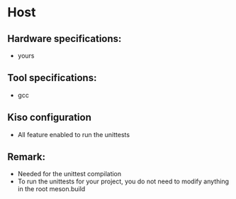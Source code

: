 # Host

## Hardware specifications:
- yours

## Tool specifications:
- gcc

## Kiso configuration
- All feature enabled to run the unittests

## Remark:
- Needed for the unittest compilation
- To run the unittests for your project, you do not need to modify anything in the root meson.build
